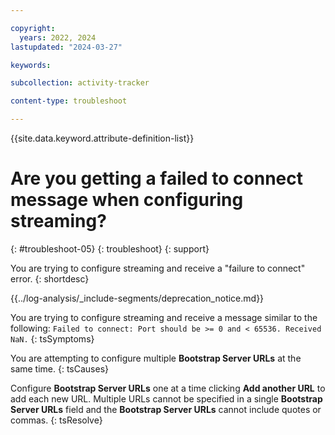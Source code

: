 ```yaml
---

copyright:
  years: 2022, 2024
lastupdated: "2024-03-27"

keywords:

subcollection: activity-tracker

content-type: troubleshoot

---
```


{{site.data.keyword.attribute-definition-list}}

# Are you getting a failed to connect message when configuring streaming?
{: #troubleshoot-05}
{: troubleshoot}
{: support}

You are trying to configure streaming and receive a "failure to connect" error.
{: shortdesc}

<!-- Common deprecation statement -->
{{../log-analysis/_include-segments/deprecation_notice.md}}

You are trying to configure streaming and receive a message similar to the following: `Failed to connect: Port should be >= 0 and < 65536. Received NaN.`
{: tsSymptoms}

You are attempting to configure multiple **Bootstrap Server URLs** at the same time.
{: tsCauses}

Configure **Bootstrap Server URLs** one at a time clicking **Add another URL** to add each new URL.  Multiple URLs cannot be specified in a single **Bootstrap Server URLs** field and the **Bootstrap Server URLs** cannot include quotes or commas.
{: tsResolve}

